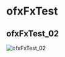 # ofxFxTest

## ofxFxTest_02
![ofxFxTest_02](https://farm2.staticflickr.com/1582/25781587773_3f63f3ab06_o_d.gif)
